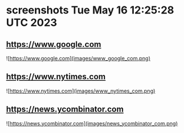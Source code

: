 # screenshots Tue May 16 12:25:28 UTC 2023
## https://www.google.com
![https://www.google.com](images/www_google_com.png)
 
## https://www.nytimes.com
![https://www.nytimes.com](images/www_nytimes_com.png)
 
## https://news.ycombinator.com
![https://news.ycombinator.com](images/news_ycombinator_com.png)
 
